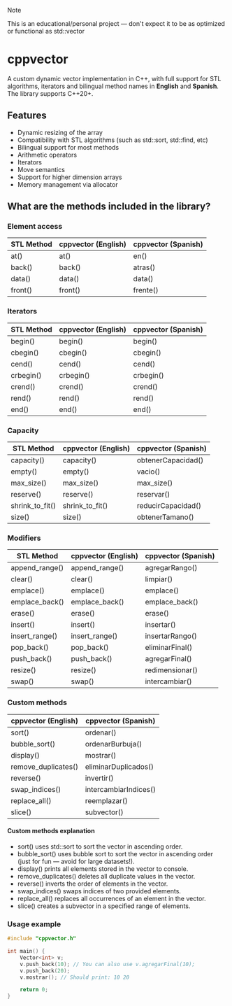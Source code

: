 > [!NOTE]
> This is an educational/personal project — don't expect it to be as optimized or functional as std::vector

# cppvector

A custom dynamic vector implementation in C++, with full support for STL algorithms, iterators and bilingual method names in **English** and **Spanish**.
The library supports C++20+.

## Features

- Dynamic resizing of the array
- Compatibility with STL algorithms (such as std::sort, std::find, etc)
- Bilingual support for most methods
- Arithmetic operators
- Iterators
- Move semantics
- Support for higher dimension arrays
- Memory management via allocator

## What are the methods included in the library?

### Element access

| STL Method  | cppvector (English) | cppvector (Spanish) |
|-------------|---------------------|---------------------|
| at()        | at()                | en()                |
| back()      | back()              | atras()             |
| data()      | data()              | data()              |
| front()     | front()             | frente()            |

### Iterators
| STL Method  | cppvector (English) | cppvector (Spanish) |
|-------------|---------------------|---------------------|
| begin()     | begin()             | begin()             |
| cbegin()    | cbegin()            | cbegin()            |
| cend()      | cend()              | cend()              |
| crbegin()   | crbegin()           | crbegin()           |
| crend()     | crend()             | crend()             |
| rend()      | rend()              | rend()              |
| end()       | end()               | end()               |

### Capacity
| STL Method  | cppvector (English) | cppvector (Spanish) |
|-------------|---------------------|---------------------|
| capacity()  | capacity()          | obtenerCapacidad()  |
| empty()     | empty()             | vacio()             |
| max_size()  | max_size()          | max_size()          |
| reserve()   | reserve()           | reservar()          | 
| shrink_to_fit() | shrink_to_fit() | reducirCapacidad()  |
| size()      | size()              | obtenerTamano()     |

### Modifiers
| STL Method  | cppvector (English) | cppvector (Spanish) |
|-------------|---------------------|---------------------|
| append_range() | append_range()   | agregarRango()      |
| clear()     | clear()             | limpiar()           |
| emplace()   | emplace()           | emplace()           |
| emplace_back() | emplace_back()   | emplace_back()      |
| erase()     | erase()             | erase()             |
| insert()    | insert()            | insertar()          |
| insert_range() | insert_range()   | insertarRango()     |
| pop_back()  | pop_back()          | eliminarFinal()     |
| push_back() | push_back()         | agregarFinal()      |
| resize()    | resize()            | redimensionar()     |
| swap()      | swap()              | intercambiar()      |

### Custom methods
| cppvector (English) | cppvector (Spanish) |
|---------------------|---------------------|
| sort()              | ordenar()           |
| bubble_sort()       | ordenarBurbuja()    |
| display()           | mostrar()           |
| remove_duplicates() | eliminarDuplicados() |
| reverse()           | invertir()          |
| swap_indices()      | intercambiarIndices() |
| replace_all()       | reemplazar()        |
| slice()             | subvector()         |

#### Custom methods explanation

- sort() uses std::sort to sort the vector in ascending order.
- bubble_sort() uses bubble sort to sort the vector in ascending order (just for fun — avoid for large datasets!).
- display() prints all elements stored in the vector to console.
- remove_duplicates() deletes all duplicate values in the vector.
- reverse() inverts the order of elements in the vector.
- swap_indices() swaps indices of two provided elements.
- replace_all() replaces all occurrences of an element in the vector.
- slice() creates a subvector in a specified range of elements.

### Usage example
```c++
#include "cppvector.h"

int main() {
    Vector<int> v;
    v.push_back(10); // You can also use v.agregarFinal(10);
    v.push_back(20); 
    v.mostrar(); // Should print: 10 20

    return 0;
}
```

